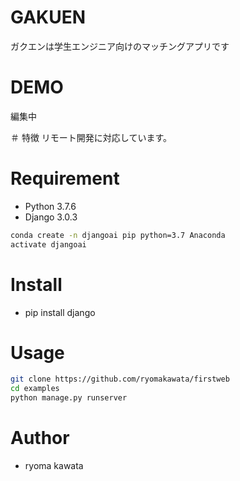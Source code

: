 # GAKUEN
ガクエンは学生エンジニア向けのマッチングアプリです

# DEMO

編集中

＃ 特徴
リモート開発に対応しています。

# Requirement

* Python 3.7.6
* Django 3.0.3

```bash
conda create -n djangoai pip python=3.7 Anaconda
activate djangoai
```
# Install

* pip install django

# Usage

```bash
git clone https://github.com/ryomakawata/firstweb
cd examples
python manage.py runserver
```
# Author

* ryoma kawata
